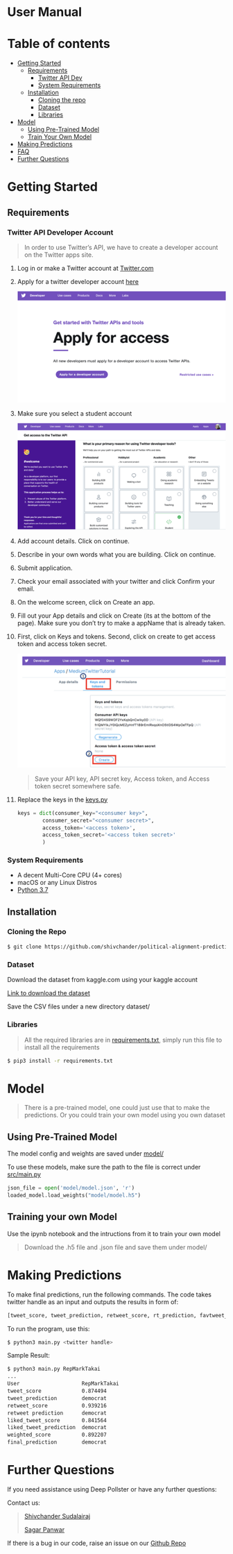 # User Manual

Table of contents
=================

<!--ts-->
   * [Getting Started](#getting-started)
        * [Requirements](#requirements)
            * [Twitter API Dev](#twitter-api-developer-account)
            * [System Requirements](#system-requirements)
        * [Installation]()
            * [Cloning the repo](#cloning-the-repo)
            * [Dataset](#dataset)
            * [Libraries](#libraries)
   * [Model](#model)
        * [Using Pre-Trained Model](#using-pre-trained-model)
        * [Train Your Own Model](#training-your-own-model)
   * [Making Predictions](#making-predictions)
   * [FAQ]()
   * [Further Questions]()     
<!--te-->

Getting Started
===============

## Requirements

### Twitter API Developer Account

> In order to use Twitter’s API, we have to create a developer account on the Twitter apps site.

1. Log in or make a Twitter account at [Twitter.com](https://twitter.com/)

2. Apply for a twitter developer account [here](https://developer.twitter.com/en/application/use-case)

    ![](assets/ss1.png)

3. Make sure you select a student account

    ![](assets/ss2.png)
    
4. Add account details. Click on continue.

5. Describe in your own words what you are building. Click on continue.

6. Submit application.

7. Check your email associated with your twitter and click Confirm your email.

8. On the welcome screen, click on Create an app.

9. Fill out your App details and click on Create (its at the bottom of the page). Make sure you don’t try to make a appName that is already taken.

10. First, click on Keys and tokens. Second, click on create to get access token and access token secret.

    ![](assets/ss3.png)
    
    > Save your API key, API secret key, Access token, and Access token secret somewhere safe.

11. Replace the keys in the [keys.py](src/keys.py)
    
    ```python
    keys = dict(consumer_key="<consumer key>",
            consumer_secret="<consumer secret>",
            access_token='<access token>',
            access_token_secret='<access token secret>'
            )
    ```
    

### System Requirements

* A decent Multi-Core CPU (4+ cores)
* macOS or any Linux Distros
* [Python 3.7](https://www.python.org/downloads/release/python-370/)

## Installation

### Cloning the Repo

```bash
$ git clone https://github.com/shivchander/political-alignment-prediction.git
```

### Dataset

Download the dataset from kaggle.com using your kaggle account

[Link to download the dataset](https://www.kaggle.com/kapastor/democratvsrepublicantweets)

Save the CSV files under a new directory dataset/

### Libraries

> All the required libraries are in [requirements.txt](requirements.txt), simply run this file to install all the requirements

```bash
$ pip3 install -r requirements.txt
```

Model
=====

> There is a pre-trained model, one could just use that to make the predictions. Or you could train your own model using you own dataset

## Using Pre-Trained Model

The model config and weights are saved under [model/](model/)

To use these models, make sure the path to the file is correct under [src/main.py](src/main.py)

```python
json_file = open('model/model.json', 'r')
loaded_model.load_weights("model/model.h5")
```

## Training your own Model

Use the ipynb notebook and the intructions from it to train your own model

> Download the .h5 file and .json file and save them under model/

Making Predictions
==================

To make final predictions, run the following commands. The code takes twitter handle as an input and outputs the results in form of:

```bash
[tweet_score, tweet_prediction, retweet_score, rt_prediction, favtweet_score, ft_prediction, weighted_score, final_prediction]
```

To run the program, use this:

```bash
$ python3 main.py <twitter handle>
```

Sample Result:

```bash
$ python3 main.py RepMarkTakai
...
User                    RepMarkTakai 
tweet_score             0.874494	
tweet_prediction        democrat	
retweet_score           0.939216	
retweet prediction      democrat	
liked_tweet_score       0.841564	
liked_tweet_prediction  democrat	
weighted_score          0.892207	
final_prediction        democrat	
```


Further Questions
=================

If you need assistance using Deep Pollster or have any further questions:

Contact us:

> [Shivchander Sudalairaj](mailto:sudalasr@mail.uc.edu)
>
> [Sagar Panwar](mailto:panwarsr@mail.uc.edu)

If there is a bug in our code, raise an issue on our [Github Repo](https://github.com/shivchander/political-alignment-prediction)



  

